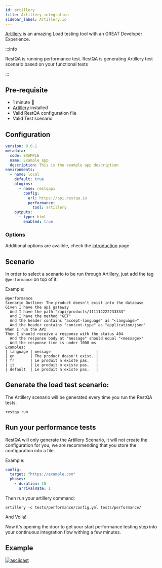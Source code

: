 ```yaml
---
id: artillery
title: Artillery integration
sidebar_label: Artillery.io
---
```


[Artillery](https://artillery.io) is an amazing Load testing tool with an GREAT Developer Experience.

:::info

RestQA is running performance test. RestQA is generating Artillery test scenario based on your functional tests

:::

## Pre-requisite

 * 1 minute  🚀
 * [Artillery](https://artillery.io) installed
 * Valid RestQA configuration file
 * Valid Test scenario

## Configuration 

```yaml {13-14} title=".restqa.yml"
version: 0.0.1
metadata:
  code: EXAMPLE
  name: Example app
  description: This is the example app description
environments:
  - name: local
    default: true
    plugins:
      - name: restqapi
        config:
          url: https://api.restqa.io
          performance:
            tool: artillery 
    outputs:
      - type: html
        enabled: true
```

### Options

Additional options are availble, check the [introduction](./introduction#options) page

## Scenario

In order to select a scenario to be run through Artillery, just add the tag `@performance` on top of it:

Example: 
```gherkin title="tests/integration/get-product.feature" {1-1}
@performance
Scenario Outline: The product doesn't exist into the database
Given I have the api gateway
  And I have the path "/api/products/111112222233333"
  And I have the method "GET"
  And the header contains "accept-language" as "<language>"
  And the header contains "content-type" as "application/json"
When I run the API
Then I should receive a response with the status 404
  And the response body at "message" should equal "<message>"
  And the response time is under 1000 ms
Examples:
| language | message                    |
| en       | The product doesn't exist. |
| fr       | Le produit n'existe pas.   |
| it       | Le produit n'existe pas.   |
| default  | Le produit n'existe pas.   |

```


## Generate the load test scenario:

The Artillery scenario will be generated every time you run the RestQA tests:

```
restqa run
```

## Run your performance tests

RestQA will only generate the Artillery Scenario, it will not create the configuration for you, we are recommending that you store the configuration into a file.

Example:
```yaml title="tests/performance/config.yml"
config:
  target: "https://example.com"
  phases:
    - duration: 10
      arrivalRate: 1
```

Then run your artillery command:

```
artillery -c tests/performance/config.yml tests/performance/
```

And Voila!

Now it's opening the door to get your start performance testing step into your continuous integration flow withing a few minutes.



## Example

[![asciicast](https://asciinema.org/a/WvSunWr8NBu9ogDgrA6CoBViU.svg)](https://asciinema.org/a/WvSunWr8NBu9ogDgrA6CoBViU)



